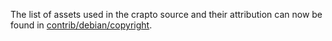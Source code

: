 The list of assets used in the crapto source and their attribution can now be found in [contrib/debian/copyright](../contrib/debian/copyright).
